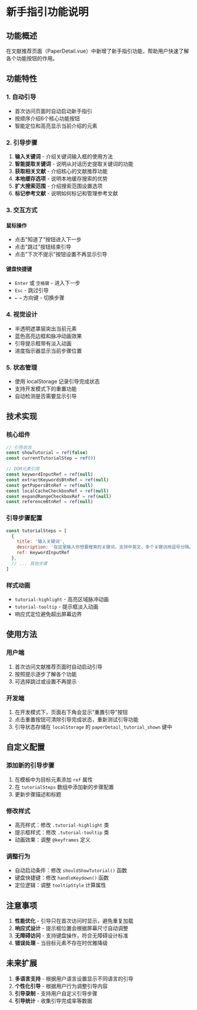 # 新手指引功能说明

## 功能概述

在文献推荐页面（PaperDetail.vue）中新增了新手指引功能，帮助用户快速了解各个功能按钮的作用。

## 功能特性

### 1. 自动引导
- 首次访问页面时自动启动新手指引
- 按顺序介绍6个核心功能按钮
- 智能定位和高亮显示当前介绍的元素

### 2. 引导步骤
1. **输入关键词** - 介绍关键词输入框的使用方法
2. **智能提取关键词** - 说明从对话历史提取关键词的功能
3. **获取相关文献** - 介绍核心的文献推荐功能
4. **本地缓存选项** - 说明本地缓存搜索的优势
5. **扩大搜索范围** - 介绍搜索范围设置选项
6. **标记参考文献** - 说明如何标记和管理参考文献

### 3. 交互方式

#### 鼠标操作
- 点击"知道了"按钮进入下一步
- 点击"跳过"按钮结束引导
- 点击"下次不提示"按钮设置不再显示引导

#### 键盘快捷键
- `Enter` 或 `空格键` - 进入下一步
- `Esc` - 跳过引导
- `←` `→` 方向键 - 切换步骤

### 4. 视觉设计
- 半透明遮罩层突出当前元素
- 蓝色高亮边框和脉冲动画效果
- 引导提示框带有淡入动画
- 进度指示器显示当前步骤位置

### 5. 状态管理
- 使用 localStorage 记录引导完成状态
- 支持开发模式下的重置功能
- 自动检测是否需要显示引导

## 技术实现

### 核心组件
```javascript
// 引导状态
const showTutorial = ref(false)
const currentTutorialStep = ref(0)

// DOM元素引用
const keywordInputRef = ref(null)
const extractKeywordsBtnRef = ref(null)
const getPapersBtnRef = ref(null)
const localCacheCheckboxRef = ref(null)
const expandRangeCheckboxRef = ref(null)
const referenceBtnRef = ref(null)
```

### 引导步骤配置
```javascript
const tutorialSteps = [
  {
    title: '输入关键词',
    description: '在这里输入你想要搜索的关键词，支持中英文，多个关键词用逗号分隔。',
    ref: keywordInputRef
  },
  // ... 其他步骤
]
```

### 样式动画
- `tutorial-highlight` - 高亮区域脉冲动画
- `tutorial-tooltip` - 提示框淡入动画
- 响应式定位避免超出屏幕边界

## 使用方法

### 用户端
1. 首次访问文献推荐页面时自动启动引导
2. 按照提示逐步了解各个功能
3. 可选择跳过或设置不再提示

### 开发端
1. 在开发模式下，页面右下角会显示"重置引导"按钮
2. 点击重置按钮可清除引导完成状态，重新测试引导功能
3. 引导状态存储在 `localStorage` 的 `paperDetail_tutorial_shown` 键中

## 自定义配置

### 添加新的引导步骤
1. 在模板中为目标元素添加 `ref` 属性
2. 在 `tutorialSteps` 数组中添加新的步骤配置
3. 更新步骤描述和标题

### 修改样式
- 高亮样式：修改 `.tutorial-highlight` 类
- 提示框样式：修改 `.tutorial-tooltip` 类
- 动画效果：调整 `@keyframes` 定义

### 调整行为
- 自动启动条件：修改 `shouldShowTutorial()` 函数
- 键盘快捷键：修改 `handleKeydown()` 函数
- 定位逻辑：调整 `tooltipStyle` 计算属性

## 注意事项

1. **性能优化** - 引导只在首次访问时显示，避免重复加载
2. **响应式设计** - 提示框位置会根据屏幕尺寸自动调整
3. **无障碍访问** - 支持键盘操作，符合无障碍设计标准
4. **错误处理** - 当目标元素不存在时优雅降级

## 未来扩展

1. **多语言支持** - 根据用户语言设置显示不同语言的引导
2. **个性化引导** - 根据用户行为调整引导内容
3. **引导录制** - 支持用户自定义引导步骤
4. **引导统计** - 收集引导完成率等数据 